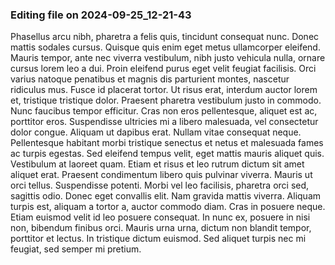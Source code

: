 

### Editing file on 2024-09-25_12-21-43

Phasellus arcu nibh, pharetra a felis quis, tincidunt consequat nunc. Donec mattis sodales cursus. Quisque quis enim eget metus ullamcorper eleifend. Mauris tempor, ante nec viverra vestibulum, nibh justo vehicula nulla, ornare cursus lorem leo a dui. Proin eleifend purus eget velit feugiat facilisis. Orci varius natoque penatibus et magnis dis parturient montes, nascetur ridiculus mus. Fusce id placerat tortor. Ut risus erat, interdum auctor lorem et, tristique tristique dolor. Praesent pharetra vestibulum justo in commodo. Nunc faucibus tempor efficitur.
Cras non eros pellentesque, aliquet est ac, porttitor eros. Suspendisse ultricies mi a libero malesuada, vel consectetur dolor congue. Aliquam ut dapibus erat. Nullam vitae consequat neque. Pellentesque habitant morbi tristique senectus et netus et malesuada fames ac turpis egestas. Sed eleifend tempus velit, eget mattis mauris aliquet quis. Vestibulum at laoreet quam.
Etiam et risus et leo rutrum dictum sit amet aliquet erat. Praesent condimentum libero quis pulvinar viverra. Mauris ut orci tellus. Suspendisse potenti. Morbi vel leo facilisis, pharetra orci sed, sagittis odio. Donec eget convallis elit. Nam gravida mattis viverra. Aliquam turpis est, aliquam a tortor a, auctor commodo diam. Cras in posuere neque. Etiam euismod velit id leo posuere consequat. In nunc ex, posuere in nisi non, bibendum finibus orci. Mauris urna urna, dictum non blandit tempor, porttitor et lectus. In tristique dictum euismod. Sed aliquet turpis nec mi feugiat, sed semper mi pretium.


